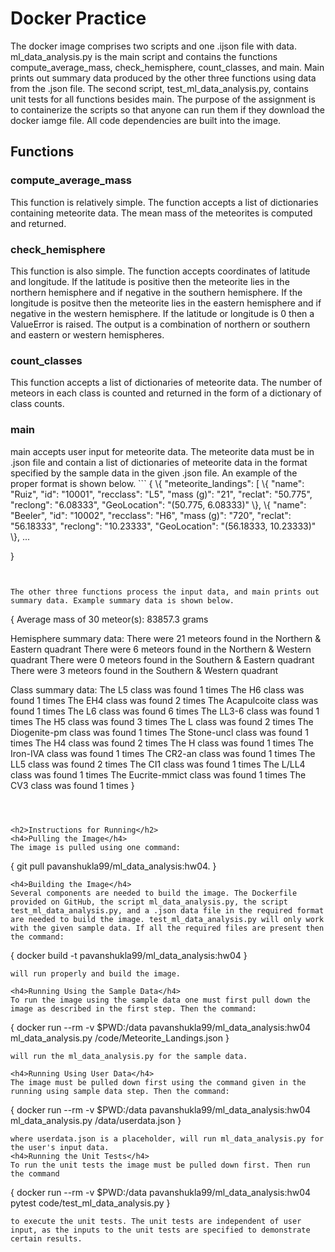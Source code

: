 <h1>Docker Practice</h1>
The docker image comprises two scripts and one .ijson file with data. ml_data_analysis.py is the main script and contains the functions compute_average_mass, check_hemisphere, count_classes, and main. Main prints out summary data produced by the other three functions using data from the .json file. The second script, test_ml_data_analysis.py, contains unit tests for all functions besides main. The purpose of the assignment is to containerize the scripts so that anyone can run them if they download the docker iamge file. All code dependencies are built into the image.
<h2>Functions</h2>
<h3>compute_average_mass</h3>
This function is relatively simple. The function accepts a list of dictionaries containing meteorite data. The mean mass of the meteorites is computed and returned. 
<h3>check_hemisphere</h3>
This function is also simple. The function accepts coordinates of latitude and longitude. If the latitude is positive then the meteorite lies in the northern hemisphere and if negative in the southern hemisphere. If the longitude is positve then the meteorite lies in the eastern hemisphere and if negative in the western hemisphere. If the latitude or longitude is 0 then a ValueError is raised. The output is a combination of northern or southern and eastern or western hemispheres. 
<h3>count_classes</h3>
This function accepts a list of dictionaries of meteorite data. The number of meteors in each class is counted and returned in the form of a dictionary of class counts.
<h3>main</h3>
main accepts user input for meteorite data. The meteorite data must be in .json file and contain a list of dictionaries of meteorite data in the format specified by the sample data in the given .json file. An example of the proper format is shown below.
```
{
\{
"meteorite_landings": [
\{
"name": "Ruiz",
"id": "10001",
"recclass": "L5",
"mass (g)": "21",
"reclat": "50.775",
"reclong": "6.08333",
"GeoLocation": "(50.775, 6.08333)"
\},
\{
"name": "Beeler",
"id": "10002",
"recclass": "H6",
"mass (g)": "720",
"reclat": "56.18333",
"reclong": "10.23333",
"GeoLocation": "(56.18333, 10.23333)"
\},
...



}
```


The other three functions process the input data, and main prints out summary data. Example summary data is shown below.
```
{
Average mass of 30 meteor(s): 83857.3 grams

Hemisphere summary data:
There were 21  meteors found in the Northern & Eastern quadrant
There were 6  meteors found in the Northern & Western quadrant
There were 0  meteors found in the Southern & Eastern quadrant
There were 3  meteors found in the Southern & Western quadrant

Class summary data:
The L5 class was found 1 times
The H6 class was found 1 times
The EH4 class was found 2 times
The Acapulcoite class was found 1 times
The L6 class was found 6 times
The LL3-6 class was found 1 times
The H5 class was found 3 times
The L class was found 2 times
The Diogenite-pm class was found 1 times
The Stone-uncl class was found 1 times
The H4 class was found 2 times
The H class was found 1 times
The Iron-IVA class was found 1 times
The CR2-an class was found 1 times
The LL5 class was found 2 times
The CI1 class was found 1 times
The L/LL4 class was found 1 times
The Eucrite-mmict class was found 1 times
The CV3 class was found 1 times
}
```



<h2>Instructions for Running</h2>
<h4>Pulling the Image</h4>
The image is pulled using one command:
```
{
git pull pavanshukla99/ml_data_analysis:hw04. 
}
```
<h4>Building the Image</h4>
Several components are needed to build the image. The Dockerfile provided on GitHub, the script ml_data_analysis.py, the script test_ml_data_analysis.py, and a .json data file in the required format are needed to build the image. test_ml_data_analysis.py will only work with the given sample data. If all the required files are present then the command:
```
{
docker build -t pavanshukla99/ml_data_analysis:hw04
}
```
will run properly and build the image.

<h4>Running Using the Sample Data</h4>
To run the image using the sample data one must first pull down the image as described in the first step. Then the command:
```
{
docker run --rm -v $PWD:/data pavanshukla99/ml_data_analysis:hw04 ml_data_analysis.py /code/Meteorite_Landings.json
}
```
will run the ml_data_analysis.py for the sample data.

<h4>Running Using User Data</h4>
The image must be pulled down first using the command given in the running using sample data step. Then the command:
```
{
docker run --rm -v $PWD:/data pavanshukla99/ml_data_analysis:hw04 ml_data_analysis.py /data/userdata.json
}
```
where userdata.json is a placeholder, will run ml_data_analysis.py for the user's input data. 
<h4>Running the Unit Tests</h4>
To run the unit tests the image must be pulled down first. Then run the command 
```
{
docker run --rm -v $PWD:/data pavanshukla99/ml_data_analysis:hw04 pytest code/test_ml_data_analysis.py
}
```
to execute the unit tests. The unit tests are independent of user input, as the inputs to the unit tests are specified to demonstrate certain results.


